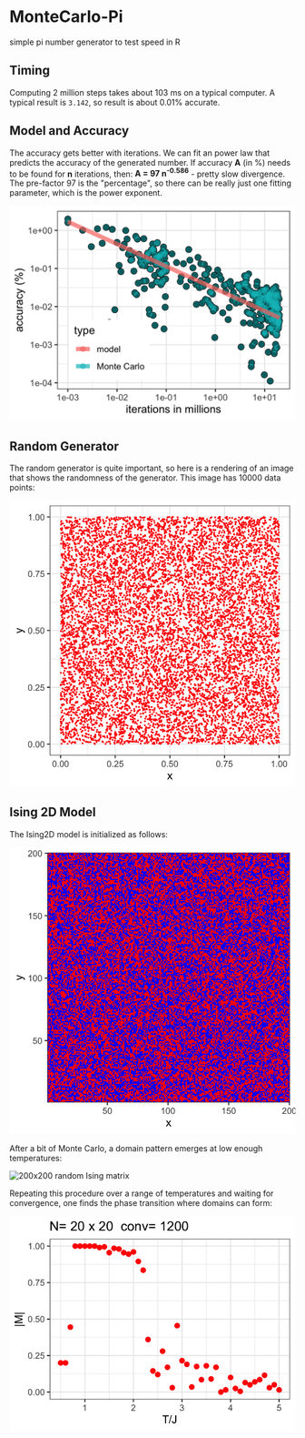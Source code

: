 # MonteCarlo-Pi
 simple pi number generator to test speed in R
 
## Timing

Computing 2 million steps takes about 103 ms on a typical computer. A typical result is `3.142`, so result is about 0.01% accurate. 


## Model and Accuracy

The accuracy gets better with iterations. We can fit an power law that predicts the accuracy of the generated number. If accuracy **A** (in %) needs to be found for **n** iterations, then: **A = 97 n<sup>-0.586</sup>** - pretty slow divergence. The pre-factor 97 is the "percentage", so there can be really just one fitting parameter, which is the power exponent.


![Accuracy of Pi generated by Monte Carlo increases with number of iterations](images/pi-accuracy.png)


## Random Generator

The random generator is quite important, so here is a rendering of an image that shows the randomness of the generator. This image has 10000 data points:

![Randomness of the Generator](images/random-num-gen.png)


## Ising 2D Model

The Ising2D model is initialized as follows:

![200x200 random Ising matrix](images/Ising2D-200x200-Random.png)

After a bit of Monte Carlo, a domain pattern emerges at low enough temperatures:

![200x200 random Ising matrix](images/Ising2D-200x200-Domain.png)


Repeating this procedure over a range of temperatures and waiting for convergence, one finds the phase transition where domains can form:

![Ising 2D transition expected near 2.3](images/Ising2D-20x20-c1200.png)